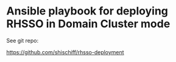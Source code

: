 # Ansible playbook for deploying RHSSO in Domain Cluster mode

See git repo:

https://github.com/shischiff/rhsso-deployment